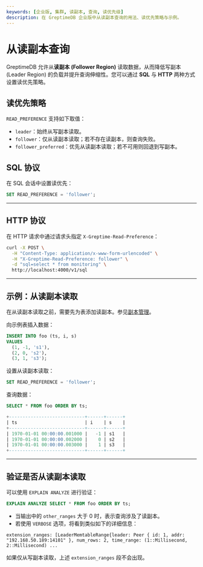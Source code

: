 ```yaml
---
keywords: [企业版, 集群, 读副本, 查询, 读优先级]
description: 在 GreptimeDB 企业版中从读副本查询的用法、读优先策略与示例。
---
```


# 从读副本查询

GreptimeDB 允许从**读副本 (Follower Region)** 读取数据，从而降低写副本 (Leader Region) 的负载并提升查询伸缩性。您可以通过 **SQL** 与 **HTTP** 两种方式设置读优先策略。

## 读优先策略

`READ_PREFERENCE` 支持如下取值：

- `leader`：始终从写副本读取。
- `follower`：仅从读副本读取；若不存在读副本，则查询失败。
- `follower_preferred`：优先从读副本读取；若不可用则回退到写副本。

## SQL 协议

在 SQL 会话中设置读优先：

```sql
SET READ_PREFERENCE = 'follower';
```

---

## HTTP 协议

在 HTTP 请求中通过请求头指定 `X-Greptime-Read-Preference`：

```bash
curl -X POST \
  -H "Content-Type: application/x-www-form-urlencoded" \
  -H "X-Greptime-Read-Preference: follower" \
  -d "sql=select * from monitoring" \
  http://localhost:4000/v1/sql
```

---

## 示例：从读副本读取

在从读副本读取之前，需要先为表添加读副本。参见[副本管理](/enterprise/read-replicas/manage-read-replicas.md)。

向示例表插入数据：

```sql
INSERT INTO foo (ts, i, s)
VALUES
  (1, -1, 's1'),
  (2, 0, 's2'),
  (3, 1, 's3');
```

设置从读副本读取：

```sql
SET READ_PREFERENCE = 'follower';
```

查询数据：

```sql
SELECT * FROM foo ORDER BY ts;

+----------------------------+------+------+
| ts                         | i    | s    |
+----------------------------+------+------+
| 1970-01-01 00:00:00.001000 |   -1 | s1   |
| 1970-01-01 00:00:00.002000 |    0 | s2   |
| 1970-01-01 00:00:00.003000 |    1 | s3   |
+----------------------------+------+------+
```

---

## 验证是否从读副本读取

可以使用 `EXPLAIN ANALYZE` 进行验证：

```sql
EXPLAIN ANALYZE SELECT * FROM foo ORDER BY ts;
```

- 当输出中的 `other_ranges` 大于 0 时，表示查询涉及了读副本。
- 若使用 `VERBOSE` 选项，将看到类似如下的详细信息：

```plaintext
extension_ranges: [LeaderMemtableRange{leader: Peer { id: 1, addr: "192.168.50.189:14101" }, num_rows: 2, time_range: (1::Millisecond, 2::Millisecond) ...
```

如果仅从写副本读取，上述 `extension_ranges` 段不会出现。


